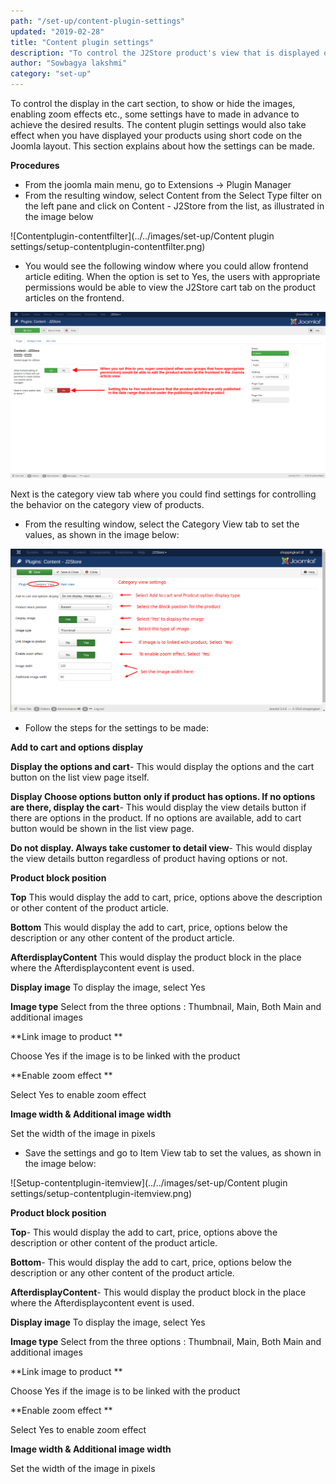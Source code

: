 ```yaml
---
path: "/set-up/content-plugin-settings"
updated: "2019-02-28"
title: "Content plugin settings"
description: "To control the J2Store product's view that is displayed on a Joomla page."
author: "Sowbagya lakshmi"
category: "set-up"
---
```


To control the display in the cart section, to show or hide the images, enabling zoom effects etc., some settings have to made in advance to achieve the desired results. The content plugin settings would also take effect when you have displayed your products using short code on the Joomla layout. This section explains about how the settings can be made.  

**Procedures**

*   From the joomla main menu, go to Extensions -> Plugin Manager
*   From the resulting window, select Content from the Select Type filter on the left pane and click on Content - J2Store from the list, as illustrated in the image below


![Contentplugin-contentfilter](../../images/set-up/Content plugin settings/setup-contentplugin-contentfilter.png)

*   You would see the following window where you could allow frontend article editing. When the option is set to Yes, the users with appropriate permissions would be able to view the J2Store cart tab on the product articles on the frontend.

![Contentplugin-frontendediting](../../images/set-up/Content%20plugin%20settings/setup-contentplugin-frontendediting.png)

Next is the category view tab where you could find settings for controlling the behavior on the category view of products.

*   From the resulting window, select the Category View tab to set the values, as shown in the image below:

![Contentplugin-categoryview](../../images/set-up/Content%20plugin%20settings/setup-contentplugin-categoryview.png)



*   Follow the steps for the settings to be made:

**Add to cart and options display**

   **Display the options and cart**- This would display the options and the cart button on the list view page itself.

   **Display Choose options button only if product has options. If no options are there, display the cart**- This would display the view details button if there are options in the product. If no options are available, add to cart button would be shown in the list view page.

  **Do not display. Always take customer to detail view**- This would display the view details button regardless of product having options or not.


**Product block position**

  **Top**
    This would display the add to cart, price, options above the description or other content of the product article.

   **Bottom**
    This would display the add to cart, price, options below the description or any other content of the product article.

   **AfterdisplayContent**
    This would display the product block in the place where the Afterdisplaycontent event is used.

**Display image**
   To display the image, select Yes

**Image type**
   Select from the three options : Thumbnail, Main, Both Main and additional images

**Link image to product **

   Choose Yes if the image is to be linked with the product

**Enable zoom effect **

 Select Yes to enable zoom effect

**Image width & Additional image width**

   Set the width of the image in pixels

*   Save the settings and go to Item View tab to set the values, as shown in the image below:

![Setup-contentplugin-itemview](../../images/set-up/Content plugin settings/setup-contentplugin-itemview.png)

**Product block position**

   **Top**- This would display the add to cart, price, options above the description or other content of the product article.

   **Bottom**- This would display the add to cart, price, options below the description or any other content of the product article.

   **AfterdisplayContent**- This would display the product block in the place where the Afterdisplaycontent event is used.

**Display image**
    To display the image, select Yes

**Image type**
    Select from the three options : Thumbnail, Main, Both Main and additional images

**Link image to product **

   Choose Yes if the image is to be linked with the product

**Enable zoom effect **

   Select Yes to enable zoom effect

**Image width & Additional image width**

 Set the width of the image in pixels

